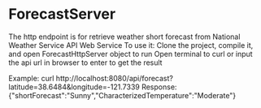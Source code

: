 # ForecastServer
The http endpoint is for retrieve weather short forecast from National Weather Service API Web Service 
To use it:
Clone the project, compile it, and open ForecastHttpServer object to run
Open terminal to curl or input the api url in browser to enter to get the result

Example: 
curl http://localhost:8080/api/forecast?latitude=38.6484&longitude=-121.7339
Response:
{"shortForecast":"Sunny","CharacterizedTemperature":"Moderate"}
